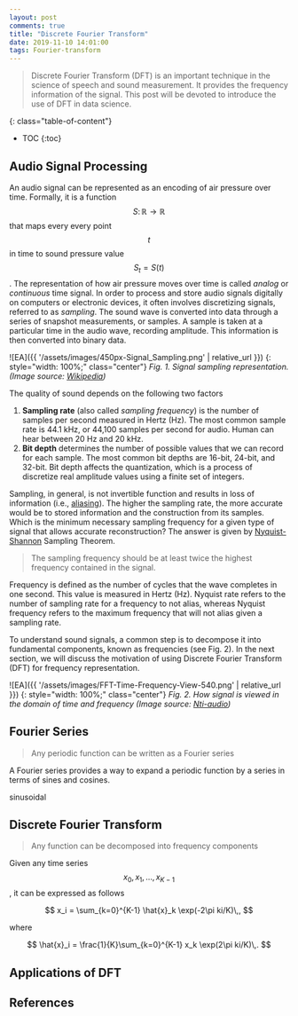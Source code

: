 ```yaml
---
layout: post
comments: true
title: "Discrete Fourier Transform"
date: 2019-11-10 14:01:00
tags: Fourier-transform
---
```



> Discrete Fourier Transform (DFT) is an important technique in the science of speech and sound measurement. It provides the frequency information of the signal. This post will be devoted to introduce the use of DFT in data science.
<!--more-->

{: class="table-of-content"}
* TOC
{:toc}


## Audio Signal Processing

An audio signal can be represented as an encoding of air pressure over time. Formally, it is a function $$S\colon \mathbb{R} \to \mathbb{R}$$ that maps every every point $$t$$ in time to sound pressure value $$S_t = S(t)$$. The representation of how air pressure moves over time is called *analog* or *continuous* time signal. In order to process and store audio signals digitally on computers or electronic devices, it often involves discretizing signals, referred to as *sampling*. The sound wave is converted into data through a series of snapshot measurements, or samples. A sample is taken at a particular time in the audio wave, recording amplitude. This information is then converted into binary data.

![EA]({{ '/assets/images/450px-Signal_Sampling.png' | relative_url }})
{: style="width: 100%;" class="center"}
*Fig. 1. Signal sampling representation. (Image source: [Wikipedia](https://en.wikipedia.org/wiki/File:Signal_Sampling.png))*

The quality of sound depends on the following two factors

1. **Sampling rate** (also called *sampling frequency*) is the number of samples per second measured in Hertz (Hz). The most common sample rate is 44.1 kHz, or 44,100 samples per second for audio. Human can hear between 20 Hz and 20 kHz.
2. **Bit depth** determines the number of possible values that we can record for each sample. The most common bit depths are 16-bit, 24-bit, and 32-bit. Bit depth affects the quantization, which is a process of discretize real amplitude values using a finite set of integers.

Sampling, in general, is not invertible function and results in loss of information (i.e., [aliasing](https://en.wikipedia.org/wiki/Aliasing)). The higher the sampling rate, the more accurate would be to stored information and the construction from its samples. Which is the minimum necessary sampling frequency for a given type of signal that allows accurate reconstruction?  The answer is given by [Nyquist-Shannon](https://en.wikipedia.org/wiki/Nyquist%E2%80%93Shannon_sampling_theorem) Sampling Theorem.
> The sampling frequency should be at least twice the highest frequency contained in the signal.

Frequency is defined as the number of cycles that the wave completes in one second. This value is measured in Hertz (Hz). Nyquist rate refers to the number of sampling rate for a frequency to not alias, whereas Nyquist frequency refers to the maximum frequency that will not alias given a sampling rate. 

To understand sound signals, a common step is to decompose it into fundamental components, known as frequencies (see Fig. 2). In the next section, we will discuss the motivation of using Discrete Fourier Transform (DFT) for frequency representation.

![EA]({{ '/assets/images/FFT-Time-Frequency-View-540.png' | relative_url }})
{: style="width: 100%;" class="center"}
*Fig. 2. How signal is viewed in the domain of time and frequency (Image source: [Nti-audio](https://www.nti-audio.com/en/support/know-how/fast-fourier-transform-fft))*

## Fourier Series

> Any periodic function can be written as a Fourier series

A Fourier series provides a way to expand a periodic function by a series in terms of sines and cosines.

 sinusoidal 



## Discrete Fourier Transform


> Any function can be decomposed into frequency components

Given any time series $$x_0, x_1, \dots, x_{K-1}$$, it can be expressed as follows

$$
x_i = \sum_{k=0}^{K-1} \hat{x}_k \exp(-2\pi ki/K)\,,
$$ 

where 

$$
\hat{x}_i = \frac{1}{K}\sum_{k=0}^{K-1} x_k \exp(2\pi ki/K)\,.
$$

## Applications of DFT

## References
